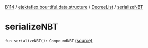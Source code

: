 [B114](../../index.md) / [ejektaflex.bountiful.data.structure](../index.md) / [DecreeList](index.md) / [serializeNBT](./serialize-n-b-t.md)

# serializeNBT

`fun serializeNBT(): CompoundNBT` [(source)](https://github.com/ejektaflex/Bountiful/tree/develop/src/main/kotlin/ejektaflex/bountiful/data/structure/DecreeList.kt#L24)